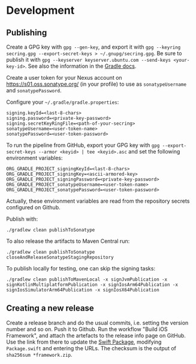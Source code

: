# Development

## Publishing

Create a GPG key with `gpg --gen-key`, and export it with `gpg --keyring secring.gpg --export-secret-keys > ~/.gnupg/secring.gpg`. Be sure to publish it with `gpg --keyserver keyserver.ubuntu.com --send-keys <your-key-id>`. See also the information in the [Gradle docs](https://docs.gradle.org/current/userguide/signing_plugin.html).

Create a user token for your Nexus account on <https://s01.oss.sonatype.org/> (in your profile) to use as `sonatypeUsername` and `sonatypePassword`.

Configure your `~/.gradle/gradle.properties`:

```properties
signing.keyId=<last-8-chars>
signing.password=<private-key-password>
signing.secretKeyRingFile=<path-of-your-secring>
sonatypeUsername=<user-token-name>
sonatypePassword=<user-token-password>
```

To run the pipeline from GitHub, export your GPG key with `gpg --export-secret-keys --armor <keyid> | tee <keyid>.asc` and set the following environment variables:

```shell
ORG_GRADLE_PROJECT_signingKeyId=<last-8-chars>
ORG_GRADLE_PROJECT_signingKey=<ascii-armored-key>
ORG_GRADLE_PROJECT_signingPassword=<private-key-password>
ORG_GRADLE_PROJECT_sonatypeUsername=<user-token-name>
ORG_GRADLE_PROJECT_sonatypePassword=<user-token-password>
```

Actually, these environment variables are read from the repository secrets configured on Github.

Publish with:

```shell
./gradlew clean publishToSonatype
```

To also release the artifacts to Maven Central run:

```shell
./gradlew clean publishToSonatype closeAndReleaseSonatypeStagingRepository
```

To publish locally for testing, one can skip the signing tasks:

```shell
./gradlew clean publishToMavenLocal -x signJvmPublication -x signKotlinMultiplatformPublication -x signIosArm64Publication -x signIosSimulatorArm64Publication -x signIosX64Publication
```

## Creating a new release

Create a release branch and do the usual commits, i.e. setting the version number and so on. Push it to Github. Run the workflow "Build iOS Framework", and attach the artefacts to the release info page on GitHub. Use the link from there to update the [Swift Package](https://github.com/a-sit-plus/swift-package-kmp-crypto), modifying `Package.swift` and entering the URLs. The checksum is the output of `sha256sum *framework.zip`.

